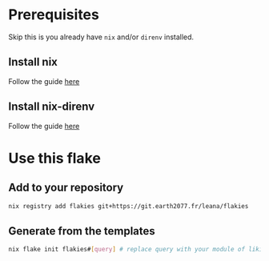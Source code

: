# Prerequisites
Skip this is you already have `nix` and/or `direnv` installed.
## Install nix
Follow the guide [here](https://nixos.org/download#)

## Install nix-direnv
Follow the guide [here](git@github.com:nix-community/nix-direnv.git)

# Use this flake
## Add to your repository

```bash
nix registry add flakies git+https://git.earth2077.fr/leana/flakies
```

## Generate from the templates
```bash
nix flake init flakies#[query] # replace query with your module of liking
```

